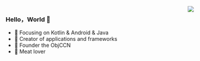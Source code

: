 <img align="right" src="https://github-readme-stats.vercel.app/api?username=yudehai0204&show_icons=true&icon_color=CE1D2D&text_color=718096&bg_color=ffffff&hide_title=true" />

### Hello，World 👋

- :orange_book: Focusing on Kotlin & Android & Java
- :hammer: Creator of applications and frameworks
- :ram: Founder the ObjCCN
- :meat_on_bone: Meat lover
